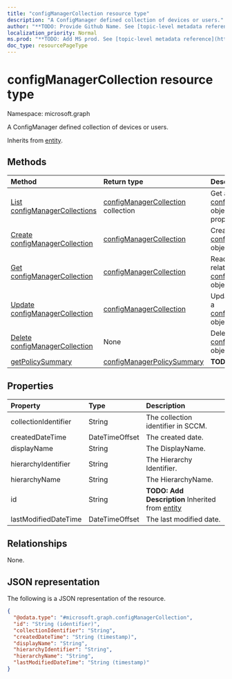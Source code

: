 ```yaml
---
title: "configManagerCollection resource type"
description: "A ConfigManager defined collection of devices or users."
author: "**TODO: Provide Github Name. See [topic-level metadata reference](https://msgo.azurewebsites.net/add/document/guidelines/metadata.html#topic-level-metadata)**"
localization_priority: Normal
ms.prod: "**TODO: Add MS prod. See [topic-level metadata reference](https://msgo.azurewebsites.net/add/document/guidelines/metadata.html#topic-level-metadata)**"
doc_type: resourcePageType
---
```


# configManagerCollection resource type

Namespace: microsoft.graph



A ConfigManager defined collection of devices or users.


Inherits from [entity](../resources/entity.md).

## Methods
|Method|Return type|Description|
|:---|:---|:---|
|[List configManagerCollections](../api/configmanagercollection-list.md)|[configManagerCollection](../resources/configmanagercollection.md) collection|Get a list of the [configManagerCollection](../resources/configmanagercollection.md) objects and their properties.|
|[Create configManagerCollection](../api/configmanagercollection-create.md)|[configManagerCollection](../resources/configmanagercollection.md)|Create a new [configManagerCollection](../resources/configmanagercollection.md) object.|
|[Get configManagerCollection](../api/configmanagercollection-get.md)|[configManagerCollection](../resources/configmanagercollection.md)|Read the properties and relationships of a [configManagerCollection](../resources/configmanagercollection.md) object.|
|[Update configManagerCollection](../api/configmanagercollection-update.md)|[configManagerCollection](../resources/configmanagercollection.md)|Update the properties of a [configManagerCollection](../resources/configmanagercollection.md) object.|
|[Delete configManagerCollection](../api/configmanagercollection-delete.md)|None|Deletes a [configManagerCollection](../resources/configmanagercollection.md) object.|
|[getPolicySummary](../api/configmanagercollection-getpolicysummary.md)|[configManagerPolicySummary](../resources/configmanagerpolicysummary.md)|**TODO: Add Description**|

## Properties
|Property|Type|Description|
|:---|:---|:---|
|collectionIdentifier|String|The collection identifier in SCCM.|
|createdDateTime|DateTimeOffset|The created date.|
|displayName|String|The DisplayName.|
|hierarchyIdentifier|String|The Hierarchy Identifier.|
|hierarchyName|String|The HierarchyName.|
|id|String|**TODO: Add Description** Inherited from [entity](../resources/entity.md)|
|lastModifiedDateTime|DateTimeOffset|The last modified date.|

## Relationships
None.

## JSON representation
The following is a JSON representation of the resource.
<!-- {
  "blockType": "resource",
  "keyProperty": "id",
  "@odata.type": "microsoft.graph.configManagerCollection",
  "baseType": "microsoft.graph.entity",
  "openType": false
}
-->
``` json
{
  "@odata.type": "#microsoft.graph.configManagerCollection",
  "id": "String (identifier)",
  "collectionIdentifier": "String",
  "createdDateTime": "String (timestamp)",
  "displayName": "String",
  "hierarchyIdentifier": "String",
  "hierarchyName": "String",
  "lastModifiedDateTime": "String (timestamp)"
}
```

